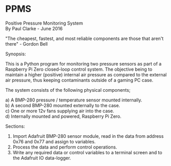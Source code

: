 # PPMS
Positive Pressure Monitoring System<br />
By Paul Clarke - June 2016

"The cheapest, fastest, and most reliable components are those that aren't there" - Gordon Bell

Synopsis:

This is a Python program for monitoring two pressure sensors as part of a Raspberry Pi Zero closed-loop control system.
The objective being to maintain a higher (positive) internal air pressure as compared to the external air pressure, thus keeping contaminants outside of a gaming PC case.

The system consists of the following physical components;

a) A BMP-280 pressure / temperature sensor mounted internally.<br />
b) A second BMP-280 mounted externally to the case.<br />
c) One or more 12v fans supplying air into the case.<br />
d) Internally mounted and powered, Raspberry Pi Zero.

Sections:

1) Import Adafruit BMP-280 sensor module, read in the data from address 0x76 and 0x77 and assign to variables.<br />
2) Process the data and perform control operations.<br />
3) Write any required data or control variables to a terminal screen and to the Adafruit IO data-logger.
